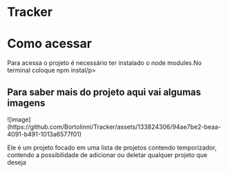 # Tracker
<h1>Como acessar</h1>
<p>Para acessa o projeto é necessário ter instalado o node modules.No terminal coloque npm instal/p>
<h2>Para saber mais do projeto aqui vai algumas imagens</h2>
![image](https://github.com/Bortolinni/Tracker/assets/133824306/94ae7be2-beaa-4091-b491-1013a6577f01)
<p>Ele é um projeto focado em uma lista de projetos contendo temporizador, contendo a possibilidade de adicionar ou deletar qualquer projeto que deseja </p>
